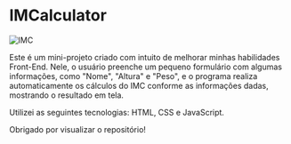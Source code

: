 # IMCalculator

![IMC](https://user-images.githubusercontent.com/57143675/111374245-a4dd5480-867b-11eb-8025-79011d6e180d.PNG)

Este é um mini-projeto criado com intuito de melhorar minhas habilidades Front-End.
Nele, o usuário preenche um pequeno formulário com algumas informações, como "Nome", "Altura" e "Peso", e o programa realiza automaticamente
os cálculos do IMC conforme as informações dadas, mostrando o resultado em tela.

Utilizei as seguintes tecnologias: HTML, CSS e JavaScript.

Obrigado por visualizar o repositório!
